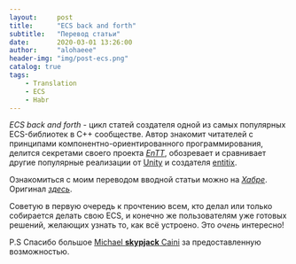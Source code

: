 ```yaml
---
layout:     post
title:      "ECS back and forth"
subtitle:   "Перевод статьи"
date:       2020-03-01 13:26:00
author:     "alohaeee"
header-img: "img/post-ecs.png"
catalog: true
tags:
    - Translation
    - ECS
    - Habr
---
```


_ECS back and forth_ - цикл статей создателя одной из самых популярных ECS-библиотек в C++ сообществе. Автор знакомит читателей с принципами компонентно-ориентированного программирования, делится секретами своего проекта [_EnTT_](https://github.com/skypjack/entt), обозревает и сравнивает другие популярные реализации от [Unity](https://unity.com/dots) и создателя [entitix](https://github.com/alecthomas/entityx). 

Ознакомиться с моим переводом вводной статьи можно на [_Хабре_](https://habr.com/en/post/490500/). Оригинал [_здесь_](https://skypjack.github.io/2019-02-14-ecs-baf-part-1/). 

Советую в первую очередь к прочтению всем, кто делал или только собирается делать свою ECS, и конечно же пользователям уже готовых решений, желающих узнать то, как всё устроено. Это _очень_ интересно!

P.S Спасибо большое [Michael __skypjack__ Caini](https://github.com/skypjack) за предоставленную возможностью.
